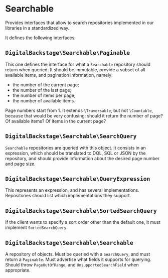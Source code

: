 # Searchable

Provides interfaces that allow to search repositories implemented in our
libraries in a standardized way.

It defines the following interfaces:

## `DigitalBackstage\Searchable\Paginable`

This one defines the interface for what a `Searchable` repository should return
when queried. It should be immutable, provide a subset of all available items,
and pagination information, namely:

- the number of the current page;
- the number of the last page;
- the number of items per page;
- the number of available items.

Page numbers start from 1. It extends `\Traversable`, but not `\Countable`,
because that would be very confusing: should it return the number of page? Of
available items? Of items in the current page?

## `DigitalBackstage\Searchable\SearchQuery`

`Searchable` repositories are queried with this object. It consists in an
expression, which should be translated to DQL, SQL or JSON by the repository,
and should provide information about the desired page number and page size.

## `DigitalBackstage\Searchable\QueryExpression`

This represents an expression, and has several implementations. Repositories
should list which implementations they support.

## `DigitalBackstage\Searchable\SortedSearchQuery`

If the client wants to specify a sort order other than the default one, it must
implement `SortedSearchQuery`.

## `DigitalBackstage\Searchable\Searchable`

A repository of objects. Must be queried with a `SearchQuery`, and must return a
`Paginable`. Must advertise what fields it supports for querying. Should throw
`PageOutOfRange`, and `UnsupportedSearchField` when appropriate.
